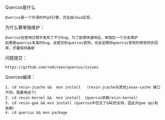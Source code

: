 Quercus是什么

    Quercus是一个开源的Php5引擎，完全由Java实现.
为什么要单独维护：

    Quercus在使用过程中发现了不少bug，为了能够快速响应，单独拉一个分支维护
    如果是quercus本身的bug，会提交到quercus官网。也会定期将quercus官网的修改同步回来，尽量保持最新
问题提交：

    https://github.com/redcreen/quercus/issues
Querces编译：

    1. cd resin-jcache &&  mvn install  （resin-jcache与其他javax-cache 接口不同，需要用这个）
    2. cd resin-kernel &&  mvn install （quercus依赖resin-kernel）
    3. cd resin-gae && mvn install (quercus中包含了GAE的支持，因此对gae api有依赖）
    4. cd quercus && mvn package
